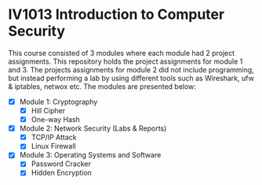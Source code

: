# IV1013 Introduction to Computer Security
This course consisted of 3 modules where each module had 2 project assignments. This repository holds the 
project assignments for module 1 and 3. The projects assignments for module 2 did not include programming, but instead
performing a lab by using different tools such as Wireshark, ufw & iptables, netwox etc. The modules are presented below:

- [x] Module 1: Cryptography
    - [x] Hill Cipher
    - [x] One-way Hash
- [x] Module 2: Network Security (Labs & Reports)
    - [x] TCP/IP Attack
    - [x] Linux Firewall
- [x] Module 3: Operating Systems and Software
    - [x] Password Cracker
    - [x] Hidden Encryption
